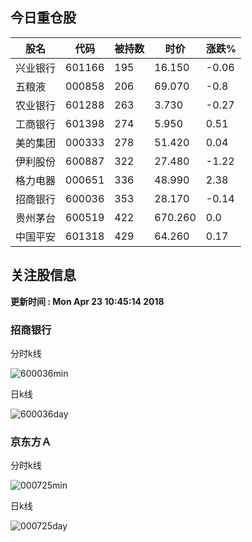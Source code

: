 
## 今日重仓股 

|股名|代码|被持数|时价|涨跌%|
|---|---|---|---|---|
|兴业银行|601166|195|16.150|-0.06|
|五粮液|000858|206|69.070|-0.8|
|农业银行|601288|263|3.730|-0.27|
|工商银行|601398|274|5.950|0.51|
|美的集团|000333|278|51.420|0.04|
|伊利股份|600887|322|27.480|-1.22|
|格力电器|000651|336|48.990|2.38|
|招商银行|600036|353|28.170|-0.14|
|贵州茅台|600519|422|670.260|0.0|
|中国平安|601318|429|64.260|0.17|

## 关注股信息
**更新时间 : Mon Apr 23 10:45:14 2018**
### 招商银行 
分时k线

![600036min](http://image.sinajs.cn/newchart/min/n/sh600036.gif)

日k线

![600036day](http://image.sinajs.cn/newchart/daily/n/sh600036.gif)

### 京东方Ａ 
分时k线

![000725min](http://image.sinajs.cn/newchart/min/n/sz000725.gif)

日k线

![000725day](http://image.sinajs.cn/newchart/daily/n/sz000725.gif)
